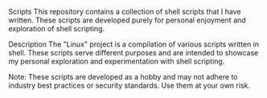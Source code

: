Scripts
This repository contains a collection of shell scripts that I have written. These scripts are developed purely for personal enjoyment and exploration of shell scripting.

Description
The "Linux" project is a compilation of various scripts written in shell. These scripts serve different purposes and are intended to showcase my personal exploration and experimentation with shell scripting.

Note: These scripts are developed as a hobby and may not adhere to industry best practices or security standards. Use them at your own risk.
